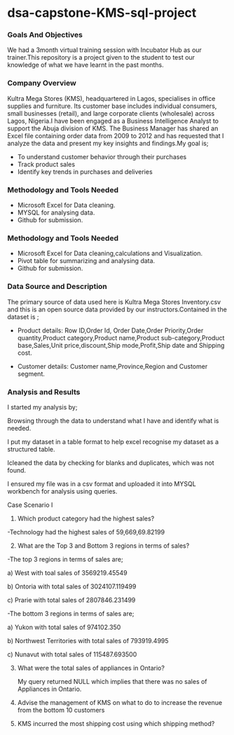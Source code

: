# dsa-capstone-KMS-sql-project
### Goals And Objectives
We had a 3month virtual training session with Incubator Hub as our trainer.This repository is a project given to the student to test our knowledge of what we have learnt in the past months.
### Company Overview
Kultra Mega Stores (KMS), headquartered in Lagos, specialises in office supplies and furniture. Its customer base includes individual consumers, small businesses (retail), and large corporate clients (wholesale) across Lagos, Nigeria.I have been engaged as a Business Intelligence Analyst to support the Abuja division of
KMS. The Business Manager has shared an Excel file containing order data from 2009 to 2012 and has requested that I analyze the data and present my key insights and
findings.My goal is;
- To understand customer behavior through their purchases
- Track product sales
- Identify key trends in purchases and deliveries

### Methodology and Tools Needed
- Microsoft Excel for Data cleaning.
- MYSQL for analysing data.
- Github for submission.

### Methodology and Tools Needed
- Microsoft Excel for Data cleaning,calculations and Visualization.
- Pivot table for summarizing and analysing data.
- Github for submission.

### Data Source and Description

The primary source of data used here is Kultra Mega Stores Inventory.csv and this is an open source data provided by our instructors.Contained in the dataset is ;

- Product details: Row ID,Order Id, Order Date,Order Priority,Order quantity,Product category,Product name,Product sub-category,Product base,Sales,Unit price,discount,Ship mode,Profit,Ship date and Shipping cost.

- Customer details: Customer name,Province,Region and Customer segment.

### Analysis and Results
I started my analysis by;

Browsing through the data to understand what I have and identify what is needed.

I put my dataset in a table format to help excel recognise my dataset as a structured table.

Icleaned the data by checking for blanks and duplicates, which was not found.

I ensured my file was in a csv format and uploaded it into MYSQL workbench for analysis using queries.

Case Scenario I

1. Which product category had the highest sales?

-Technology had the highest sales of 59,669,69.82199

2. What are the Top 3 and Bottom 3 regions in terms of sales?

 -The top 3 regions in terms of sales are;
 
 a) West with toal sales of 3569219.45549

 b) Ontoria with total sales of 3024107.119499

 c) Prarie with total sales of 2807846.231499

 -The bottom 3 regions in terms of sales are;
 
 a) Yukon with total sales of 974102.350
 
 b) Northwest Territories with total sales of 793919.4995
 
 c) Nunavut with total sales of 115487.693500
 
3. What were the total sales of appliances in Ontario?

   My query returned NULL which implies that there was no sales of Appliances in Ontario.
   
5. Advise the management of KMS on what to do to increase the revenue from the bottom 10 customers



6. KMS incurred the most shipping cost using which shipping method?
